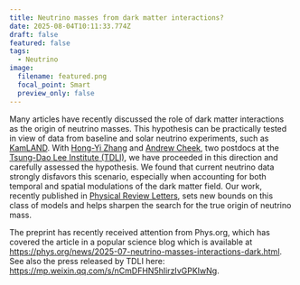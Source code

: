 ```yaml
---
title: Neutrino masses from dark matter interactions?
date: 2025-08-04T10:11:33.774Z
draft: false
featured: false
tags:
  - Neutrino
image:
  filename: featured.png
  focal_point: Smart
  preview_only: false
---
```

Many articles have recently discussed the role of dark matter interactions as the origin of neutrino masses. This hypothesis can be practically tested in view of data from baseline and solar neutrino experiments, such as [KamLAND](http://kamland.stanford.edu/). With [Hong-Yi Zhang](https://inspirehep.net/authors/1790638) and [Andrew Cheek](https://inspirehep.net/authors/1657730), two postdocs at the [Tsung-Dao Lee Institute (TDLI)](https://tdli.sjtu.edu.cn/en/), we have proceeded in this direction and carefully assessed the hypothesis. We found that current neutrino data strongly disfavors this scenario, especially when accounting for both temporal and spatial modulations of the dark matter field. Our work, recently published in [Physical Review Letters](https://journals.aps.org/prl/abstract/10.1103/wyns-m4y5), sets new bounds on this class of models and helps sharpen the search for the true origin of neutrino mass.

The preprint has recently received attention from Phys.org, which has covered the article in a popular science blog which is available at  <https://phys.org/news/2025-07-neutrino-masses-interactions-dark.html>. See also the press released by TDLI here: <https://mp.weixin.qq.com/s/nCmDFHN5hIirzIvGPKIwNg>.

